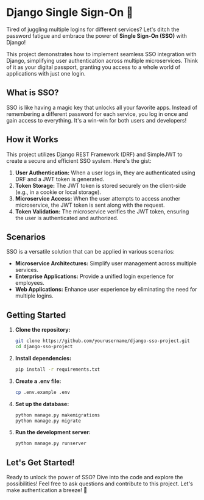 # Django Single Sign-On 🔐

Tired of juggling multiple logins for different services?  Let's ditch the password fatigue and embrace the power of **Single Sign-On (SSO)** with Django!

This project demonstrates how to implement seamless SSO integration with Django, simplifying user authentication across multiple microservices.  Think of it as your digital passport, granting you access to a whole world of applications with just one login.

## What is SSO?

SSO is like having a magic key that unlocks all your favorite apps.  Instead of remembering a different password for each service, you log in once and gain access to everything.  It's a win-win for both users and developers!

## How it Works

This project utilizes Django REST Framework (DRF) and SimpleJWT to create a secure and efficient SSO system.  Here's the gist:

1. **User Authentication:**  When a user logs in, they are authenticated using DRF and a JWT token is generated.
2. **Token Storage:**  The JWT token is stored securely on the client-side (e.g., in a cookie or local storage).
3. **Microservice Access:**  When the user attempts to access another microservice, the JWT token is sent along with the request.
4. **Token Validation:**  The microservice verifies the JWT token, ensuring the user is authenticated and authorized.

## Scenarios

SSO is a versatile solution that can be applied in various scenarios:

- **Microservice Architectures:**  Simplify user management across multiple services.
- **Enterprise Applications:**  Provide a unified login experience for employees.
- **Web Applications:**  Enhance user experience by eliminating the need for multiple logins.

## Getting Started

1. **Clone the repository:**
   ```bash
   git clone https://github.com/yourusername/django-sso-project.git
   cd django-sso-project
   ```

2. **Install dependencies:**
   ```bash
   pip install -r requirements.txt
   ```

3. **Create a .env file:**
   ```bash
   cp .env.example .env
   ```

4. **Set up the database:**
   ```bash
   python manage.py makemigrations
   python manage.py migrate
   ```

5. **Run the development server:**
   ```bash
   python manage.py runserver
   ```

## Let's Get Started!

Ready to unlock the power of SSO?  Dive into the code and explore the possibilities!  Feel free to ask questions and contribute to this project.  Let's make authentication a breeze! 💨
